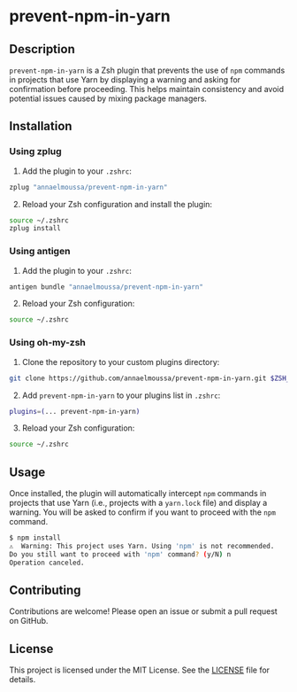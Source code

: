 # prevent-npm-in-yarn

## Description

`prevent-npm-in-yarn` is a Zsh plugin that prevents the use of `npm` commands in projects that use Yarn by displaying a warning and asking for confirmation before proceeding. This helps maintain consistency and avoid potential issues caused by mixing package managers.

## Installation

### Using zplug

1. Add the plugin to your `.zshrc`:

```sh
zplug "annaelmoussa/prevent-npm-in-yarn"
```

2. Reload your Zsh configuration and install the plugin:

```sh
source ~/.zshrc
zplug install
```

### Using antigen

1. Add the plugin to your `.zshrc`:

```sh
antigen bundle "annaelmoussa/prevent-npm-in-yarn"
```

2. Reload your Zsh configuration:

```sh
source ~/.zshrc
```

### Using oh-my-zsh

1. Clone the repository to your custom plugins directory:

```sh
git clone https://github.com/annaelmoussa/prevent-npm-in-yarn.git $ZSH_CUSTOM/plugins/prevent-npm-in-yarn
```

2. Add `prevent-npm-in-yarn` to your plugins list in `.zshrc`:

```sh
plugins=(... prevent-npm-in-yarn)
```

3. Reload your Zsh configuration:

```sh
source ~/.zshrc
```

## Usage

Once installed, the plugin will automatically intercept `npm` commands in projects that use Yarn (i.e., projects with a `yarn.lock` file) and display a warning. You will be asked to confirm if you want to proceed with the `npm` command.

```sh
$ npm install
⚠️  Warning: This project uses Yarn. Using 'npm' is not recommended.
Do you still want to proceed with 'npm' command? (y/N) n
Operation canceled.
```

## Contributing

Contributions are welcome! Please open an issue or submit a pull request on GitHub.

## License

This project is licensed under the MIT License. See the [LICENSE](LICENSE) file for details.
